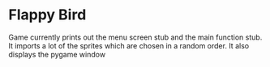 # Flappy Bird

Game currently prints out the menu screen stub and the main function stub. It imports a lot of the sprites which are chosen in a random order. It also displays the pygame window 
